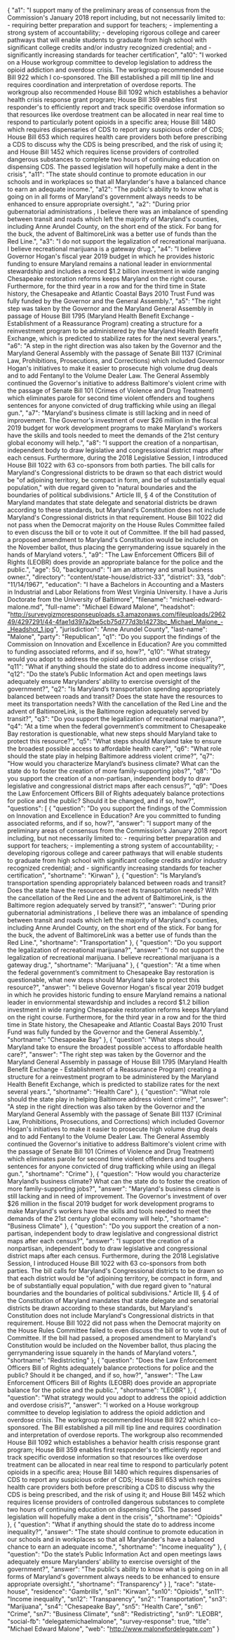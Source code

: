 {
  "a1": "I support many of the preliminary areas of consensus from the Commission's January 2018 report including, but not necessarily limited to: - requiring better preparation and support for teachers; - implementing a strong system of accountability; - developing rigorous college and career pathways that will enable students to graduate from high school with significant     college credits and/or industry recognized credential; and - significantly increasing standards for teacher certification",
  "a10": "I worked on a House workgroup committee to develop legislation to address the opioid addiction and overdose crisis.  The workgroup recommended House Bill 922 which I co-sponsored.  The Bill established a pill mill tip line and requires coordination and interpretation of overdose reports.  The workgroup also recommended House Bill 1092 which establishes a behavior health crisis response grant program; House Bill 359 enables first responder's to efficiently report and track specific overdose information so that resources like overdose treatment can be allocated in near real time to respond to particularly potent opioids in a specific area; House Bill 1480 which requires dispensaries of CDS to report any suspicious order of CDS; House Bill 653 which requires health care providers both before prescribing a CDS to discuss why the CDS is being prescribed, and the risk of using it; and House Bill 1452 which requires license providers of controlled dangerous substances to complete two hours of continuing education on dispensing CDS.  The passed  legislation will hopefully make a dent in the crisis",
  "a11": "The state should continue to promote education in our schools and in workplaces so that all Marylander's have a balanced chance to earn an adequate income.",
  "a12": "The public's ability to know what is going on in all forms of Maryland's government always needs to be enhanced to ensure appropriate oversight.",
  "a2": "During prior gubernatorial administrations , I believe there was an imbalance of spending between transit and roads which left the majority of Maryland's counties, including Anne Arundel County, on the short end of the stick.    For bang for the buck, the advent of BaltimoreLink was a better use of funds than the Red Line.",
  "a3": "I do not support the legalization of recreational marijuana.  I believe recreational marijuana is a gateway drug.",
  "a4": "I believe Governor Hogan's fiscal year 2019 budget in which he provides historic funding to ensure Maryland remains a national leader in enviornmental stewardship and includes a record $1.2 billion investment in wide ranging Chesapeake restoration reforms keeps Maryland on the right course.  Furthermore, for the third year in a row and for the third time in State history, the Chesapeake and Atlantic Coastal Bays 2010 Trust Fund was fully funded by the Governor and the General Assembly.",
  "a5": "The right step was taken by the Governor and the Maryland General Assembly in passage of House Bill 1795 (Maryland Health Benefit Exchange - Establishment of a Reassurance Program)  creating a structure for a reinvestment program to be administered by the Maryland Health Benefit Exchange, which is predicted to stabilize rates for the next several years.",
  "a6": "A step in the right direction was also taken by the Governor and the Maryland General Assembly with the passage of Senate Bill 1137 (Criminal Law, Prohibitions, Prosecutions, and Corrections) which included Governor Hogan's initiatives to make it easier to prosecute high volume drug deals and to add Fentanyl to the Volume Dealer Law.  The General Assembly continued the Governor's initiative  to address Baltimore's violent crime with the passage of Senate Bill 101 (Crimes of Violence and Drug Treatment) which eliminates parole for second time violent offenders and toughens sentences for anyone convicted of drug trafficking while using an illegal gun.",
  "a7": "Maryland's business climate is still lacking and in need of improvement.  The Governor's investment of over $26 million in the fiscal 2019 budget for work development programs to make Maryland's workers have the skills and tools needed to meet the demands of the 21st century global economy will help.",
  "a8": "I support the creation of a nonpartisan, independent body to draw legislative and congressional district maps after each census.  Furthermore, during the 2018 Legislative Session, I introduced House Bill 1022  with 63 co-sponsors from both parties.  The bill calls for Maryland's Congressional districts to be drawn so that each district would be \"of adjoining territory, be compact in form, and be of substantially equal population,\" with due regard given to \"natural boundaries and the boundaries of political subdivisions.\"  Article III, § 4 of the Constitution of Maryland mandates that state delegate and senatorial districts be drawn according to these standards, but Maryland's Constitution does not include Maryland's Congressional districts in that requirement.  House Bill 1022 did not pass when the Democrat majority on the House Rules Committee failed to even discuss the bill or to vote it out of Committee.  If the bill had passed, a proposed amendment to Maryland's Constitution would be included on the November ballot, thus placing the gerrymandering issue squarely in the hands of Maryland voters.",
  "a9": "The Law Enforcement Officers Bill of Rights (LEOBR) does provide an appropriate balance for the police and the public.",
  "age": 50,
  "background": "I am an attorney and small business owner.",
  "directory": "content/state-house/district-33",
  "district": 33,
  "dob": "11/14/1967",
  "education": "I have a Bachelors in Accounting and a Masters in Industrial and Labor Relations from West Virginia University.  I have a Juris Doctorate from the University of Baltimore",
  "filename": "michael-edward-malone.md",
  "full-name": "Michael Edward Malone",
  "headshot": "http://surveygizmoresponseuploads.s3.amazonaws.com/fileuploads/296249/4297291/44-4fae1d397a2be5cb75d777d3b14273bc_Michael_Malone_-_Headshot_1.jpg",
  "jurisdiction": "Anne Arundel County",
  "last-name": "Malone",
  "party": "Republican",
  "q1": "Do you support the findings of the Commission on Innovation and Excellence in Education? Are you committed to funding associated reforms, and if so, how?",
  "q10": "What strategy would you adopt to address the opioid addiction and overdose crisis?",
  "q11": "What if anything should the state do to address income inequality?",
  "q12": "Do the state’s Public Information Act and open meetings laws adequately ensure Marylanders’ ability to exercise oversight of the government?",
  "q2": "Is Maryland’s transportation spending appropriately balanced between roads and transit? Does the state have the resources to meet its transportation needs? With the cancellation of the Red Line and the advent of BaltimoreLink, is the Baltimore region adequately served by transit?",
  "q3": "Do you support the legalization of recreational marijuana?",
  "q4": "At a time when the federal government’s commitment to Chesapeake Bay restoration is questionable, what new steps should Maryland take to protect this resource?",
  "q5": "What steps should Maryland take to ensure the broadest possible access to affordable health care?",
  "q6": "What role should the state play in helping Baltimore address violent crime?",
  "q7": "How would you characterize Maryland’s business climate? What can the state do to foster the creation of more family-supporting jobs?",
  "q8": "Do you support the creation of a non-partisan, independent body to draw legislative and congressional district maps after each census?",
  "q9": "Does the Law Enforcement Officers Bill of Rights adequately balance protections for police and the public? Should it be changed, and if so, how?",
  "questions": [
    {
      "question": "Do you support the findings of the Commission on Innovation and Excellence in Education? Are you committed to funding associated reforms, and if so, how?",
      "answer": "I support many of the preliminary areas of consensus from the Commission's January 2018 report including, but not necessarily limited to: - requiring better preparation and support for teachers; - implementing a strong system of accountability; - developing rigorous college and career pathways that will enable students to graduate from high school with significant     college credits and/or industry recognized credential; and - significantly increasing standards for teacher certification",
      "shortname": "Kirwan"
    },
    {
      "question": "Is Maryland’s transportation spending appropriately balanced between roads and transit? Does the state have the resources to meet its transportation needs? With the cancellation of the Red Line and the advent of BaltimoreLink, is the Baltimore region adequately served by transit?",
      "answer": "During prior gubernatorial administrations , I believe there was an imbalance of spending between transit and roads which left the majority of Maryland's counties, including Anne Arundel County, on the short end of the stick.    For bang for the buck, the advent of BaltimoreLink was a better use of funds than the Red Line.",
      "shortname": "Transportation"
    },
    {
      "question": "Do you support the legalization of recreational marijuana?",
      "answer": "I do not support the legalization of recreational marijuana.  I believe recreational marijuana is a gateway drug.",
      "shortname": "Marijuana"
    },
    {
      "question": "At a time when the federal government’s commitment to Chesapeake Bay restoration is questionable, what new steps should Maryland take to protect this resource?",
      "answer": "I believe Governor Hogan's fiscal year 2019 budget in which he provides historic funding to ensure Maryland remains a national leader in enviornmental stewardship and includes a record $1.2 billion investment in wide ranging Chesapeake restoration reforms keeps Maryland on the right course.  Furthermore, for the third year in a row and for the third time in State history, the Chesapeake and Atlantic Coastal Bays 2010 Trust Fund was fully funded by the Governor and the General Assembly.",
      "shortname": "Chesapeake Bay"
    },
    {
      "question": "What steps should Maryland take to ensure the broadest possible access to affordable health care?",
      "answer": "The right step was taken by the Governor and the Maryland General Assembly in passage of House Bill 1795 (Maryland Health Benefit Exchange - Establishment of a Reassurance Program)  creating a structure for a reinvestment program to be administered by the Maryland Health Benefit Exchange, which is predicted to stabilize rates for the next several years.",
      "shortname": "Health Care"
    },
    {
      "question": "What role should the state play in helping Baltimore address violent crime?",
      "answer": "A step in the right direction was also taken by the Governor and the Maryland General Assembly with the passage of Senate Bill 1137 (Criminal Law, Prohibitions, Prosecutions, and Corrections) which included Governor Hogan's initiatives to make it easier to prosecute high volume drug deals and to add Fentanyl to the Volume Dealer Law.  The General Assembly continued the Governor's initiative  to address Baltimore's violent crime with the passage of Senate Bill 101 (Crimes of Violence and Drug Treatment) which eliminates parole for second time violent offenders and toughens sentences for anyone convicted of drug trafficking while using an illegal gun.",
      "shortname": "Crime"
    },
    {
      "question": "How would you characterize Maryland’s business climate? What can the state do to foster the creation of more family-supporting jobs?",
      "answer": "Maryland's business climate is still lacking and in need of improvement.  The Governor's investment of over $26 million in the fiscal 2019 budget for work development programs to make Maryland's workers have the skills and tools needed to meet the demands of the 21st century global economy will help.",
      "shortname": "Business Climate"
    },
    {
      "question": "Do you support the creation of a non-partisan, independent body to draw legislative and congressional district maps after each census?",
      "answer": "I support the creation of a nonpartisan, independent body to draw legislative and congressional district maps after each census.  Furthermore, during the 2018 Legislative Session, I introduced House Bill 1022  with 63 co-sponsors from both parties.  The bill calls for Maryland's Congressional districts to be drawn so that each district would be \"of adjoining territory, be compact in form, and be of substantially equal population,\" with due regard given to \"natural boundaries and the boundaries of political subdivisions.\"  Article III, § 4 of the Constitution of Maryland mandates that state delegate and senatorial districts be drawn according to these standards, but Maryland's Constitution does not include Maryland's Congressional districts in that requirement.  House Bill 1022 did not pass when the Democrat majority on the House Rules Committee failed to even discuss the bill or to vote it out of Committee.  If the bill had passed, a proposed amendment to Maryland's Constitution would be included on the November ballot, thus placing the gerrymandering issue squarely in the hands of Maryland voters.",
      "shortname": "Redistricting"
    },
    {
      "question": "Does the Law Enforcement Officers Bill of Rights adequately balance protections for police and the public? Should it be changed, and if so, how?",
      "answer": "The Law Enforcement Officers Bill of Rights (LEOBR) does provide an appropriate balance for the police and the public.",
      "shortname": "LEOBR"
    },
    {
      "question": "What strategy would you adopt to address the opioid addiction and overdose crisis?",
      "answer": "I worked on a House workgroup committee to develop legislation to address the opioid addiction and overdose crisis.  The workgroup recommended House Bill 922 which I co-sponsored.  The Bill established a pill mill tip line and requires coordination and interpretation of overdose reports.  The workgroup also recommended House Bill 1092 which establishes a behavior health crisis response grant program; House Bill 359 enables first responder's to efficiently report and track specific overdose information so that resources like overdose treatment can be allocated in near real time to respond to particularly potent opioids in a specific area; House Bill 1480 which requires dispensaries of CDS to report any suspicious order of CDS; House Bill 653 which requires health care providers both before prescribing a CDS to discuss why the CDS is being prescribed, and the risk of using it; and House Bill 1452 which requires license providers of controlled dangerous substances to complete two hours of continuing education on dispensing CDS.  The passed  legislation will hopefully make a dent in the crisis",
      "shortname": "Opioids"
    },
    {
      "question": "What if anything should the state do to address income inequality?",
      "answer": "The state should continue to promote education in our schools and in workplaces so that all Marylander's have a balanced chance to earn an adequate income.",
      "shortname": "Income inequality"
    },
    {
      "question": "Do the state’s Public Information Act and open meetings laws adequately ensure Marylanders’ ability to exercise oversight of the government?",
      "answer": "The public's ability to know what is going on in all forms of Maryland's government always needs to be enhanced to ensure appropriate oversight.",
      "shortname": "Transparency"
    }
  ],
  "race": "state-house",
  "residence": "Gambrills",
  "sn1": "Kirwan",
  "sn10": "Opioids",
  "sn11": "Income inequality",
  "sn12": "Transparency",
  "sn2": "Transportation",
  "sn3": "Marijuana",
  "sn4": "Chesapeake Bay",
  "sn5": "Health Care",
  "sn6": "Crime",
  "sn7": "Business Climate",
  "sn8": "Redistricting",
  "sn9": "LEOBR",
  "social-fb": "delegatemichaelmalone",
  "survey-response": true,
  "title": "Michael Edward Malone",
  "web": "http://www.malonefordelegate.com"
}
